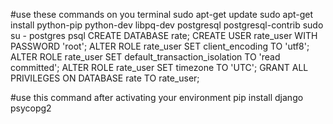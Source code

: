 #use these commands on you terminal
sudo apt-get update
sudo apt-get install python-pip python-dev libpq-dev postgresql postgresql-contrib
sudo su - postgres
psql
CREATE DATABASE rate;
CREATE USER rate_user WITH PASSWORD 'root';
ALTER ROLE rate_user SET client_encoding TO 'utf8';
ALTER ROLE rate_user SET default_transaction_isolation TO 'read committed';
ALTER ROLE rate_user SET timezone TO 'UTC';
GRANT ALL PRIVILEGES ON DATABASE rate TO rate_user;

#use this command after activating your environment
pip install django psycopg2

